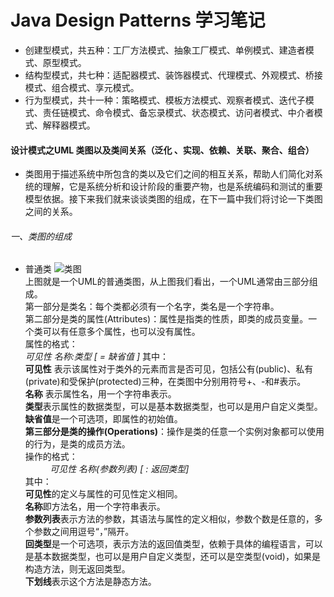 # Java Design Patterns 学习笔记
* 创建型模式，共五种：工厂方法模式、抽象工厂模式、单例模式、建造者模式、原型模式。
* 结构型模式，共七种：适配器模式、装饰器模式、代理模式、外观模式、桥接模式、组合模式、享元模式。
* 行为型模式，共十一种：策略模式、模板方法模式、观察者模式、迭代子模式、责任链模式、命令模式、备忘录模式、状态模式、访问者模式、中介者模式、解释器模式。
 #### 设计模式之UML 类图以及类间关系（泛化 、实现、依赖、关联、聚合、组合）
 * 类图用于描述系统中所包含的类以及它们之间的相互关系，帮助人们简化对系统的理解，它是系统分析和设计阶段的重要产物，也是系统编码和测试的重要模型依据。接下来我们就来谈谈类图的组成，在下一篇中我们将讨论一下类图之间的关系。
 ###### 一、类图的组成
 * 普通类
 ![类图](http://img.blog.csdn.net/20151206092646498)   
 上图就是一个UML的普通类图，从上图我们看出，一个UML通常由三部分组成。  
第一部分是类名：每个类都必须有一个名字，类名是一个字符串。  
第二部分是类的属性(Attributes)：属性是指类的性质，即类的成员变量。一个类可以有任意多个属性，也可以没有属性。  
属性的格式：  
          *可见性  名称:类型 [ = 缺省值 ]*
其中：   
**可见性** 表示该属性对于类外的元素而言是否可见，包括公有(public)、私有(private)和受保护(protected)三种，在类图中分别用符号+、-和#表示。  
**名称** 表示属性名，用一个字符串表示。  
**类型**表示属性的数据类型，可以是基本数据类型，也可以是用户自定义类型。  
**缺省值**是一个可选项，即属性的初始值。  
**第三部分是类的操作(Operations)**：操作是类的任意一个实例对象都可以使用的行为，是类的成员方法。  
操作的格式：  
            *可见性  名称(参数列表) [ : 返回类型]*  
其中：    
**可见性**的定义与属性的可见性定义相同。  
**名称**即方法名，用一个字符串表示。  
**参数列表**表示方法的参数，其语法与属性的定义相似，参数个数是任意的，多个参数之间用逗号“，”隔开。  
**回类型**是一个可选项，表示方法的返回值类型，依赖于具体的编程语言，可以是基本数据类型，也可以是用户自定义类型，还可以是空类型(void)，如果是构造方法，则无返回类型。  
**下划线**表示这个方法是静态方法。  
